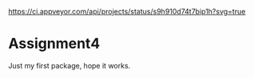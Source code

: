 https://ci.appveyor.com/api/projects/status/s9h910d74t7bip1h?svg=true

# Assignment4
Just my first package, hope it works.
